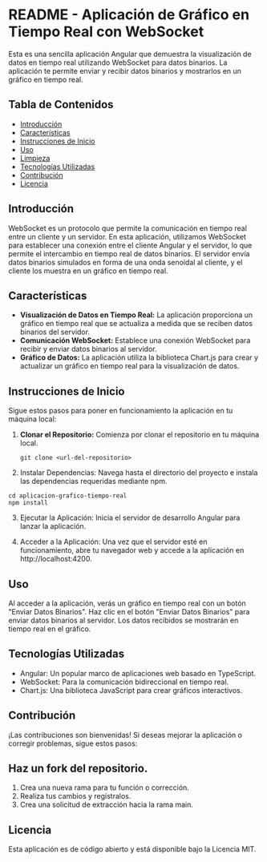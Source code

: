 # README - Aplicación de Gráfico en Tiempo Real con WebSocket

Esta es una sencilla aplicación Angular que demuestra la visualización de datos en tiempo real utilizando WebSocket para datos binarios. La aplicación te permite enviar y recibir datos binarios y mostrarlos en un gráfico en tiempo real.

## Tabla de Contenidos

- [Introducción](#introducción)
- [Características](#características)
- [Instrucciones de Inicio](#instrucciones-de-inicio)
- [Uso](#uso)
- [Limpieza](#limpieza)
- [Tecnologías Utilizadas](#tecnologías-utilizadas)
- [Contribución](#contribución)
- [Licencia](#licencia)

## Introducción

WebSocket es un protocolo que permite la comunicación en tiempo real entre un cliente y un servidor. En esta aplicación, utilizamos WebSocket para establecer una conexión entre el cliente Angular y el servidor, lo que permite el intercambio en tiempo real de datos binarios. El servidor envía datos binarios simulados en forma de una onda senoidal al cliente, y el cliente los muestra en un gráfico en tiempo real.

## Características

- **Visualización de Datos en Tiempo Real:** La aplicación proporciona un gráfico en tiempo real que se actualiza a medida que se reciben datos binarios del servidor.
- **Comunicación WebSocket:** Establece una conexión WebSocket para recibir y enviar datos binarios al servidor.
- **Gráfico de Datos:** La aplicación utiliza la biblioteca Chart.js para crear y actualizar un gráfico en tiempo real para la visualización de datos.

## Instrucciones de Inicio

Sigue estos pasos para poner en funcionamiento la aplicación en tu máquina local:

1. **Clonar el Repositorio:** Comienza por clonar el repositorio en tu máquina local.

   ```shell
   git clone <url-del-repositorio>
2. Instalar Dependencias: Navega hasta el directorio del proyecto e instala las dependencias requeridas mediante npm.
``` shell
cd aplicacion-grafico-tiempo-real
npm install
```
3. Ejecutar la Aplicación: Inicia el servidor de desarrollo Angular para lanzar la aplicación.


4. Acceder a la Aplicación: Una vez que el servidor esté en funcionamiento, abre tu navegador web y accede a la aplicación en http://localhost:4200.


## Uso
Al acceder a la aplicación, verás un gráfico en tiempo real con un botón "Enviar Datos Binarios".
Haz clic en el botón "Enviar Datos Binarios" para enviar datos binarios al servidor. Los datos recibidos se mostrarán en tiempo real en el gráfico.

## Tecnologías Utilizadas
- Angular: Un popular marco de aplicaciones web basado en TypeScript.
- WebSocket: Para la comunicación bidireccional en tiempo real.
- Chart.js: Una biblioteca JavaScript para crear gráficos interactivos.

## Contribución
¡Las contribuciones son bienvenidas! Si deseas mejorar la aplicación o corregir problemas, sigue estos pasos:

## Haz un fork del repositorio.
1. Crea una nueva rama para tu función o corrección.
2. Realiza tus cambios y regístralos.
3. Crea una solicitud de extracción hacia la rama main.

## Licencia
Esta aplicación es de código abierto y está disponible bajo la Licencia MIT.
